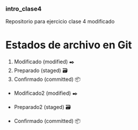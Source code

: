 ### intro_clase4
Repositorio para ejercicio clase 4 modificado

# Estados de archivo en Git

1. Modificado (modified) :black_nib: 
2. Preparado (staged) :card_file_box: 
3. Confirmado (committed) :package: 

- Modificado2 (modified) :black_nib: 
* Preparado2 (staged) :card_file_box: 
+ Confirmado (committed) :package:

